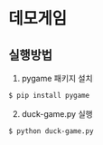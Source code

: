 # 데모게임

## 실행방법

1. pygame 패키지 설치

``` sh
$ pip install pygame
```

2. duck-game.py 실행

``` sh
$ python duck-game.py
```
